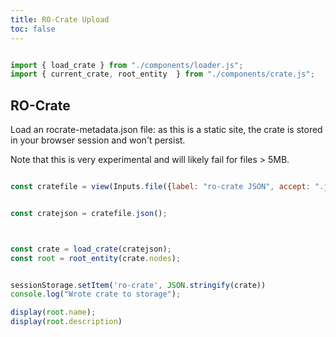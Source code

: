```yaml
---
title: RO-Crate Upload
toc: false
---
```

```js

import { load_crate } from "./components/loader.js";
import { current_crate, root_entity  } from "./components/crate.js";


```
## RO-Crate

Load an rocrate-metadata.json file: as this is a static site, the crate is
stored in your browser session and won't persist.

Note that this is very experimental and will likely fail for files > 5MB.

```js

const cratefile = view(Inputs.file({label: "ro-crate JSON", accept: ".json", required: true}));

```

```js

const cratejson = cratefile.json();
```

```js


const crate = load_crate(cratejson);
const root = root_entity(crate.nodes);


```

```js

sessionStorage.setItem('ro-crate', JSON.stringify(crate))
console.log("Wrote crate to storage");

display(root.name);
display(root.description)

```



